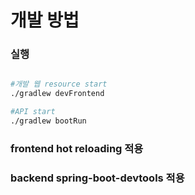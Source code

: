 # 개발 방법

### 실행

```bash

#개발 웹 resource start
./gradlew devFrontend

#API start
./gradlew bootRun

```

### frontend hot reloading 적용
### backend spring-boot-devtools 적용 